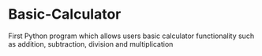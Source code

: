 # Basic-Calculator
First Python program which allows users basic calculator functionality such as addition, subtraction, division and multiplication
